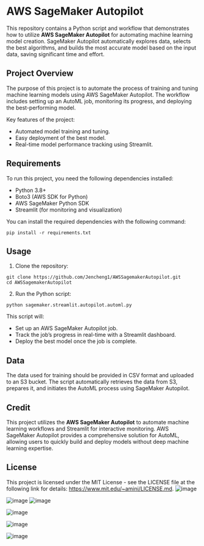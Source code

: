 # AWS SageMaker Autopilot

This repository contains a Python script and workflow that demonstrates how to utilize **AWS SageMaker Autopilot** for automating machine learning model creation. SageMaker Autopilot automatically explores data, selects the best algorithms, and builds the most accurate model based on the input data, saving significant time and effort.

## Project Overview

The purpose of this project is to automate the process of training and tuning machine learning models using AWS SageMaker Autopilot. The workflow includes setting up an AutoML job, monitoring its progress, and deploying the best-performing model. 

Key features of the project:
- Automated model training and tuning.
- Easy deployment of the best model.
- Real-time model performance tracking using Streamlit.

## Requirements

To run this project, you need the following dependencies installed:

- Python 3.8+
- Boto3 (AWS SDK for Python)
- AWS SageMaker Python SDK
- Streamlit (for monitoring and visualization)

You can install the required dependencies with the following command:

```
pip install -r requirements.txt
```

## Usage

1. Clone the repository:

```
git clone https://github.com/Jencheng1/AWSSagemakerAutopilot.git
cd AWSSagemakerAutopilot
```

2. Run the Python script:

```
python sagemaker.streamlit.autopilot.automl.py
```

This script will:
- Set up an AWS SageMaker Autopilot job.
- Track the job’s progress in real-time with a Streamlit dashboard.
- Deploy the best model once the job is complete.

## Data

The data used for training should be provided in CSV format and uploaded to an S3 bucket. The script automatically retrieves the data from S3, prepares it, and initiates the AutoML process using SageMaker Autopilot.

## Credit

This project utilizes the **AWS SageMaker Autopilot** to automate machine learning workflows and Streamlit for interactive monitoring. AWS SageMaker Autopilot provides a comprehensive solution for AutoML, allowing users to quickly build and deploy models without deep machine learning expertise.

## License

This project is licensed under the MIT License - see the LICENSE file at the following link for details: https://www.mit.edu/~amini/LICENSE.md.
![image](https://github.com/user-attachments/assets/c1a2b199-74b5-402c-a75a-d3b31e318293)

![image](https://github.com/user-attachments/assets/32f8f2a4-786c-44fe-9d0b-39f559c6f3ba)
![image](https://github.com/user-attachments/assets/1ed740da-78eb-46b4-814b-4a46a046d610)


![image](https://github.com/user-attachments/assets/ca70ed13-436a-44dd-baa1-da1575459f8b)


![image](https://github.com/user-attachments/assets/ab8325ed-0a23-4de4-8ed5-a2256b133c4e)

![image](https://github.com/user-attachments/assets/cb67e8bf-d170-419a-bc68-13efd30439ae)




